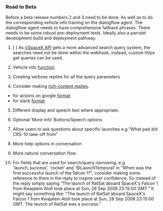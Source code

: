### Road to Beta
Before a beta release numbers 2 and 3 need to be done. As well as to do the corresponding vehicle info training on the dialogflow agent. The dialogflow agent needs to have comprehensive fallback phrases. There needs to be some robust pre-deployment tests. Ideally also a parralel development build and deployment pathway.

1. [ ] As [r/SpaceX API](https://github.com/r-spacex/SpaceX-API) gets a more advanced search query system, the searches need not be done within the webhook, instead, custom https get queries can be used. 

2. Vehicle info [function](https://github.com/HarvsG/r-SpaceX-AI-Bot/blob/70dcf6479f757a79c22b5fd456bf958b99133bc6/index.js#L174).

3. Creating verbose replies for all the query parameters

4. Consider making [rich-content replies](https://api.ai/docs/rich-messages#card).
  * for actoins on google [format](https://developers.google.com/actions/dialogflow/webhook)
  * for slack [format](https://api.slack.com/docs/messages)

5. Different display and speech text where appropriate.

6. Optional ‘More info’ Buttons/Speech options

7. Allow users to ask questions about specific launches e.g “What pad did CRS-10 take-off from”

8. More help options in conversation

9. More natural conversation flow.

10. For fields that are used for search/query narrowing. e.g 'launch_success', 'rocket' and ‘@LaunchTemporal’ in "When was the first successful launch of the falcon 1?", consider making some reference to them in the reply to inspire user confidence. So instead of the reply simply saying “The launch of RatSat aboard SpaceX's Falcon 1 from Kwajalein Atoll took place at Sun, 28 Sep 2008 23:15:00 GMT.” It might say something like: "The launch of RatSat aboard SpaceX's Falcon 1 from Kwajalein Atoll took place at Sun, 28 Sep 2008 23:15:00 GMT. The launch of RatSat was a success."

